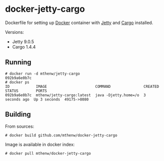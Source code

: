 # docker-jetty-cargo

Dockerfile for setting up [Docker](https://github.com/dotcloud/docker) container with [Jetty](http://www.eclipse.org/jetty/) and [Cargo](http://cargo.codehaus.org/) installed.

Versions:

* Jetty 9.0.5
* Cargo 1.4.4

## Running

    # docker run -d mthenw/jetty-cargo
    092b9a6e0b7c
    # docker ps
    ID            IMAGE                      COMMAND               CREATED        STATUS        PORTS
    092b9a6e0b7c  mthenw/jetty-cargo:latest  java -Djetty.home=/o  3 seconds ago  Up 3 seconds  49175->8080  

## Building

From sources:

    # docker build github.com/mthenw/docker-jetty-cargo
    
Image is available in docker index:

    # docker pull mthenw/docker-jetty-cargo
